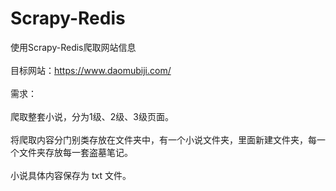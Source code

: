 # Scrapy-Redis
使用Scrapy-Redis爬取网站信息<br/><br/>
目标网站：https://www.daomubiji.com/<br/><br/>
需求：<br/><br/>
爬取整套小说，分为1级、2级、3级页面。<br/><br/>
将爬取内容分门别类存放在文件夹中，有一个小说文件夹，里面新建文件夹，每一个文件夹存放每一套盗墓笔记。<br/><br/>
小说具体内容保存为 txt 文件。
